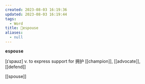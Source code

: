 ```yaml
---
created: 2023-08-03 16:19:36
updated: 2023-08-03 16:19:44
tags:
  - Word
title: 📖espouse
aliases:
  - null
---
```


<pre><strong>espouse</strong></pre>
[ɪˈspaʊz]
v. to express support for 拥护
[[champion]], [[advocate]], [[defend]]

[[spouse]]